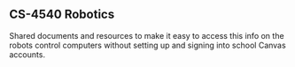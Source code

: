 CS-4540 Robotics
--

Shared documents and resources to make it easy to access this info on the robots control computers without setting up and signing into school Canvas accounts.
